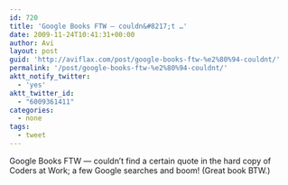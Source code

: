 ```yaml
---
id: 720
title: 'Google Books FTW — couldn&#8217;t …'
date: 2009-11-24T10:41:31+00:00
author: Avi
layout: post
guid: 'http://aviflax.com/post/google-books-ftw-%e2%80%94-couldnt/'
permalink: '/post/google-books-ftw-%e2%80%94-couldnt/'
aktt_notify_twitter:
  - 'yes'
aktt_twitter_id:
  - "6009361411"
categories:
  - none
tags:
  - tweet
---
```

Google Books FTW — couldn&#8217;t find a certain quote in the hard copy of Coders at Work; a few Google searches and boom! (Great book BTW.)